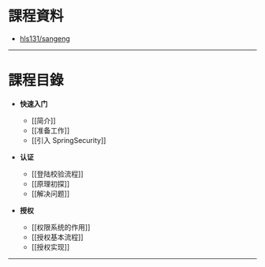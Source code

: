 # 課程資料

- [hls131/sangeng](https://gitee.com/poached-egg/sangeng)

---

# 課程目錄

- **快速入门**
	- [[简介]]
	- [[准备工作]]
	- [[引入 SpringSecurity]]

- **认证**
	- [[登陆校验流程]]
	- [[原理初探]]
	- [[解决问题]]

- **授权** 
	- [[权限系统的作用]]
	- [[授权基本流程]]
	- [[授权实现]]

---